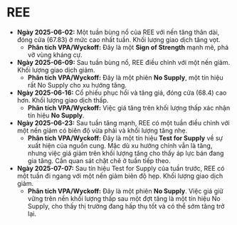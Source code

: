 # REE

- **Ngày 2025-06-02:** Một tuần bùng nổ của REE với nến tăng thân dài, đóng cửa (67.83) ở mức cao nhất tuần. Khối lượng giao dịch tăng vọt.
    - **Phân tích VPA/Wyckoff:** Đây là một **Sign of Strength** mạnh mẽ, phá vỡ vùng kháng cự.
- **Ngày 2025-06-09:** Sau tuần bùng nổ, REE điều chỉnh với một nến giảm. Khối lượng giao dịch giảm.
    - **Phân tích VPA/Wyckoff:** Đây là một phiên **No Supply**, một tín hiệu rất No Supply cho xu hướng tăng.
- **Ngày 2025-06-16:** Cổ phiếu phục hồi và tăng giá, đóng cửa (68.4) cao hơn. Khối lượng giao dịch thấp.
    - **Phân tích VPA/Wyckoff:** Việc giá tăng trên khối lượng thấp xác nhận tín hiệu **No Supply**.
- **Ngày 2025-06-23:** Sau tuần tăng mạnh, REE có một tuần điều chỉnh với một nến giảm có biên độ vừa phải và khối lượng tăng nhẹ.
    - **Phân tích VPA/Wyckoff:** Đây là một tín hiệu **Test for Supply** về sự xuất hiện của nguồn cung. Mặc dù xu hướng chính vẫn là tăng, nhưng việc giá giảm trên khối lượng tăng cho thấy áp lực bán đang gia tăng. Cần quan sát chặt chẽ ở tuần tiếp theo.
- **Ngày 2025-07-07:** Sau tín hiệu Test for Supply của tuần trước, REE có một tuần đi ngang với một nến giảm biên độ hẹp. Khối lượng giao dịch giảm.
    - **Phân tích VPA/Wyckoff:** Đây là một phiên **No Supply**. Việc giá giữ vững trên nền khối lượng thấp sau một đợt tăng là một tín hiệu No Supply, cho thấy thị trường đang hấp thụ tốt và có thể sớm tăng trở lại.


